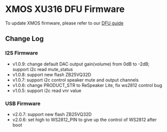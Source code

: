 # XMOS XU316 DFU Firmware


To update XMOS firmware, please refer to our [DFU guide](https://wiki.seeedstudio.com/reSpeaker_usb_v3/#update-firmware)

## Change Log

### I2S Firmware 
- v1.0.9: change default DAC output gain(volume) from 0dB to -2dB; support i2c read mute_status
- v1.0.8: support new flash ZB25VQ32D
- v1.0.7: support i2c control speaker mute and output channels
- v1.0.6: change PRODUCT_STR to ReSpeaker Lite, fix ws2812 control bug
- v1.0.5: support i2c read vnr value

### USB Firmware
- v2.0.7: support new flash ZB25VQ32D
- v2.0.6: set high to WS2812_PIN to give up the control of WS2812 after boot

